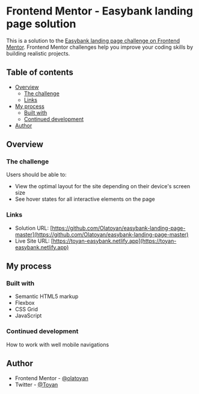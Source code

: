 # Frontend Mentor - Easybank landing page solution

This is a solution to the [Easybank landing page challenge on Frontend Mentor](https://www.frontendmentor.io/challenges/easybank-landing-page-WaUhkoDN). Frontend Mentor challenges help you improve your coding skills by building realistic projects.

## Table of contents

- [Overview](#overview)
  - [The challenge](#the-challenge)
  - [Links](#links)
- [My process](#my-process)
  - [Built with](#built-with)
  - [Continued development](#continued-development)
- [Author](#author)

## Overview

### The challenge

Users should be able to:

- View the optimal layout for the site depending on their device's screen size
- See hover states for all interactive elements on the page

### Links

- Solution URL: [https://github.com/Olatoyan/easybank-landing-page-master](https://github.com/Olatoyan/easybank-landing-page-master)
- Live Site URL: [https://toyan-easybank.netlify.app](https://toyan-easybank.netlify.app)

## My process

### Built with

- Semantic HTML5 markup
- Flexbox
- CSS Grid
- JavaScript

### Continued development

How to work with well mobile navigations

## Author

- Frontend Mentor - [@olatoyan](https://www.frontendmentor.io/profile/olatoyan)
- Twitter - [@Toyan](https://www.twitter.com/_Annonnymouss_)
